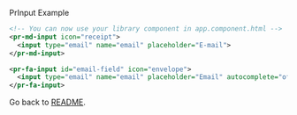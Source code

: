 PrInput Example

```xml
<!-- You can now use your library component in app.component.html -->
<pr-md-input icon="receipt">
  <input type="email" name="email" placeholder="E-mail">
</pr-md-input>

<pr-fa-input id="email-field" icon="envelope">
  <input type="email" name="email" placeholder="Email" autocomplete="off" class="test-class">
</pr-fa-input>
```

Go back to [README](README.MD "README").